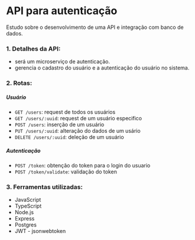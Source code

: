 # API para autenticação

Estudo sobre o desenvolvimento de uma API e integração com banco de dados.

### 1. Detalhes da API:
- será um microserviço de autenticação.
- gerencia o cadastro do usuário e a autenticação do usuário no sistema.

### 2. Rotas:

##### Usuário
  - `GET /users`: request de todos os usuários
  - `GET /users/:uuid`: request de um usuário especifico
  - `POST /users`: inserção de um usuário
  - `PUT /users/:uuid`: alteração do dados de um usário
  - `DELETE /users/:uuid`: deleção de um usuário

##### Autenticação
  - `POST /token`: obtenção do token para o login do usuario
  - `POST /token/validate`: validação do token

### 3. Ferramentas utilizadas:
- JavaScript
- TypeScript
- Node.js
- Express
- Postgres
- JWT - jsonwebtoken